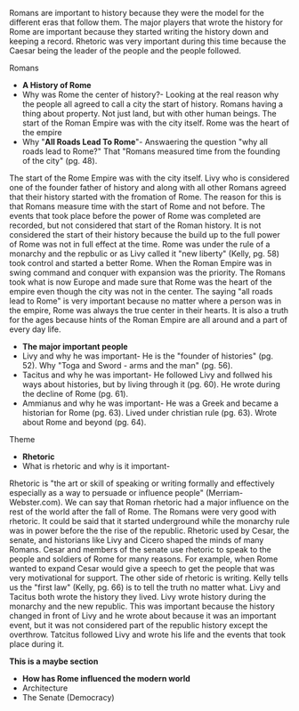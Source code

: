 Romans are important to history because they were the model for the different eras that follow them. The major players that wrote the history for Rome are important because they started writing the history down and keeping a record. Rhetoric was very important during this time because the Caesar being the leader of the people and the people followed.

Romans

- **A History of Rome**
 - Why was Rome the center of history?-
    Looking at the real reason why the people all agreed to call a city the start of history.
    Romans having a thing about property. Not just land, but with other human beings. 
The start of the Roman Empire was with the city itself. Rome was the heart of the empire
 - Why "**All Roads Lead To Rome**"- 
    Answaering the question "why all roads lead to Rome?" That "Romans measured time from the founding of the city" (pg. 48). 
    
The start of the Rome Empire was with the city itself. Livy who is considered one of the founder father of history and along with all other Romans agreed that their history started with the fromation of Rome. The reason for this is that Romans measure time with the start of Rome and not before. The events that took place before the power of Rome was completed are recorded, but not considered that start of the Roman history. It is not considered the start of their history because the build up to the full power of Rome was not in full effect at the time. Rome was under the rule of a monarchy and the repbulic or as Livy called it "new liberty" (Kelly, pg. 58) took control and started a better Rome. When the Roman Empire was in swing command and conquer with expansion was the priority. The Romans took what is now Europe and made sure that Rome was the heart of the empire even though the city was not in the center. The saying "all roads lead to Rome" is very important because no matter where a person was in the empire, Rome was always the true center in their hearts. It is also a truth for the ages because hints of the Roman Empire are all around and a part of every day life.    
 
- **The major important people**
 - Livy and why he was important-
    He is the "founder of histories" (pg. 52). Why "Toga and Sword - arms and the man" (pg. 56).
 - Tacitus and why he was important-
    He followed Livy and follwed his ways about histories, but by living through it (pg. 60). He wrote during the decline of Rome (pg. 61).
 - Ammianus and why he was important- 
    He was a Greek and became a historian for Rome (pg. 63). Lived under christian rule (pg. 63). Wrote about Rome and beyond (pg. 64).

Theme
- **Rhetoric** 
 - What is rhetoric and why is it important-
 
Rhetoric is "the art or skill of speaking or writing formally and effectively especially as a way to persuade or influence people" (Merriam-Webster.com). We can say that Roman rhetoric had a major influence on the rest of the world after the fall of Rome. The Romans were very good with rhetoric. It could be said that it started underground while the monarchy rule was in power before the the rise of the republic.  Rhetoric used by Cesar, the senate, and historians like Livy and Cicero shaped the minds of many Romans. Cesar and members of the senate use rhetoric to speak to the people and soldiers of Rome for many reasons. For example, when Rome wanted to expand Cesar would give a speech to get the people that was very motivational for support. The other side of rhetoric is writing. Kelly tells us the "first law" (Kelly, pg. 66) is to tell the truth no matter what. Livy and Tacitus both wrote the history they lived. Livy wrote history during the monarchy and the new republic. This was important because the history changed in front of Livy and he wrote about because it was an important event, but it was not considered part of the republic history except the overthrow. Tatcitus followed Livy and wrote his life and the events that took place during it. 

**This is a maybe section**
- **How has Rome influenced the modern world**
 - Architecture
 - The Senate (Democracy)
